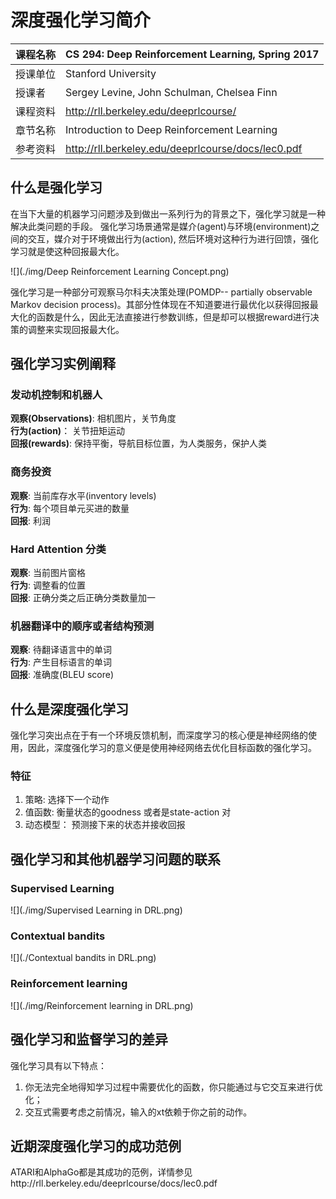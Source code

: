 # 深度强化学习简介
| 课程名称 | CS 294: Deep Reinforcement Learning, Spring 2017 | 
| ------- | ---------------------------------- |
| 授课单位 | Stanford University |
| 授课者   | Sergey Levine, John Schulman, Chelsea Finn |  
| 课程资料 | http://rll.berkeley.edu/deeprlcourse/ |
| 章节名称 | Introduction to Deep Reinforcement Learning |
| 参考资料 | http://rll.berkeley.edu/deeprlcourse/docs/lec0.pdf |

## 什么是强化学习
在当下大量的机器学习问题涉及到做出一系列行为的背景之下，强化学习就是一种解决此类问题的手段。
强化学习场景通常是媒介(agent)与环境(environment)之间的交互，媒介对于环境做出行为(action), 然后环境对这种行为进行回馈，强化学习就是使这种回报最大化。

![](./img/Deep Reinforcement Learning Concept.png)

强化学习是一种部分可观察马尔科夫决策处理(POMDP-- partially observable Markov decision process)。其部分性体现在不知道要进行最优化以获得回报最大化的函数是什么，因此无法直接进行参数训练，但是却可以根据reward进行决策的调整来实现回报最大化。

## 强化学习实例阐释
### 发动机控制和机器人
**观察(Observations)**: 相机图片，关节角度  
**行为(action)**： 关节扭矩运动  
**回报(rewards)**: 保持平衡，导航目标位置，为人类服务，保护人类  
### 商务投资
**观察**: 当前库存水平(inventory levels)  
**行为**: 每个项目单元买进的数量  
**回报**: 利润  
### Hard Attention 分类
**观察**: 当前图片窗格  
**行为**: 调整看的位置  
**回报**: 正确分类之后正确分类数量加一  
### 机器翻译中的顺序或者结构预测
**观察**: 待翻译语言中的单词  
**行为**: 产生目标语言的单词  
**回报**: 准确度(BLEU score)  

## 什么是深度强化学习
强化学习突出点在于有一个环境反馈机制，而深度学习的核心便是神经网络的使用，因此，深度强化学习的意义便是使用神经网络去优化目标函数的强化学习。
### 特征
1. 策略: 选择下一个动作
2. 值函数: 衡量状态的goodness 或者是state-action 对
3. 动态模型： 预测接下来的状态并接收回报

## 强化学习和其他机器学习问题的联系
### Supervised Learning
![](./img/Supervised Learning in DRL.png)
### Contextual bandits
![](./Contextual bandits in DRL.png)
### Reinforcement learning
![](./img/Reinforcement learning in DRL.png)

## 强化学习和监督学习的差异
强化学习具有以下特点：

1. 你无法完全地得知学习过程中需要优化的函数，你只能通过与它交互来进行优化；
2. 交互式需要考虑之前情况，输入的xt依赖于你之前的动作。

## 近期深度强化学习的成功范例
ATARI和AlphaGo都是其成功的范例，详情参见http://rll.berkeley.edu/deeprlcourse/docs/lec0.pdf
